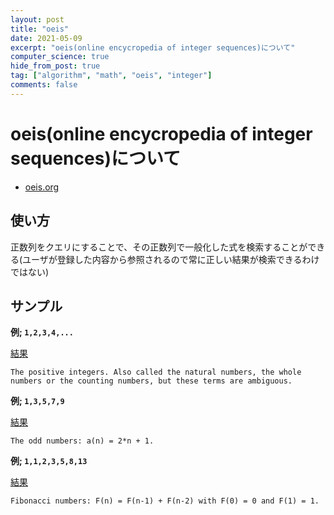 ```yaml
---
layout: post
title: "oeis"
date: 2021-05-09
excerpt: "oeis(online encycropedia of integer sequences)について"
computer_science: true
hide_from_post: true
tag: ["algorithm", "math", "oeis", "integer"]
comments: false
---
```


# oeis(online encycropedia of integer sequences)について
 - [oeis.org](https://oeis.org/)


## 使い方
正数列をクエリにすることで、その正数列で一般化した式を検索することができる(ユーザが登録した内容から参照されるので常に正しい結果が検索できるわけではない)  

## サンプル

**例; `1,2,3,4,...`**  

[結果](https://oeis.org/search?q=1%2C2%2C3%2C4%2C5%2C6&sort=&language=&go=Search)  

```
The positive integers. Also called the natural numbers, the whole numbers or the counting numbers, but these terms are ambiguous.
```

**例; `1,3,5,7,9`**  

[結果](https://oeis.org/search?q=1%2C3%2C5%2C7%2C9&sort=&language=&go=Search)  

```
The odd numbers: a(n) = 2*n + 1.
```

**例; `1,1,2,3,5,8,13`**  

[結果](https://oeis.org/search?q=1%2C1%2C2%2C3%2C5%2C8%2C13&sort=&language=&go=Search)  

```
Fibonacci numbers: F(n) = F(n-1) + F(n-2) with F(0) = 0 and F(1) = 1.
```
